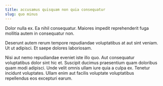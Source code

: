 ```yaml
---
title: accusamus quisquam non quia consequatur
slug: quo minus
---
```


Dolor nulla ex. Ea nihil consequatur. Maiores impedit reprehenderit fuga mollitia autem in consequatur non.

Deserunt autem rerum tempore repudiandae voluptatibus at aut sint veniam. Ut ut adipisci. Et saepe dolores laboriosam.

Nisi aut nemo repudiandae eveniet iste illo quo. Aut consequatur voluptatibus dolor sint hic et. Suscipit ducimus praesentium quam doloribus quam modi adipisci. Unde velit omnis ullam iure quia a culpa ex. Tenetur incidunt voluptates. Ullam enim aut facilis voluptate voluptatibus repellendus eos excepturi earum.
